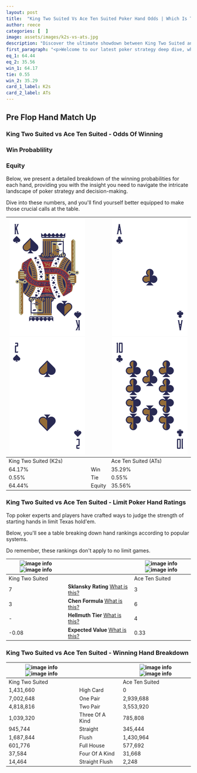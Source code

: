 ```yaml
---
layout: post
title:  "King Two Suited Vs Ace Ten Suited Poker Hand Odds | Which Is The Better Hand In Poker? A Complete Guide"
author: reece
categories: [  ]
image: assets/images/k2s-vs-ats.jpg
description: "Discover the ultimate showdown between King Two Suited and Ace Ten Suited in poker! Uncover the odds, strategies, and scenarios where one hand triumphs over the other. Get ready to up your poker game with this thrilling analysis."
first_paragraph: "<p>Welcome to our latest poker strategy deep dive, where we're pitting two distinct hands against each other in a high-stakes showdown: King Two Suited vs Ace Ten Suited.</p><p>In the dynamic world of poker, every decision counts, and knowing which hand holds the upper hand is key to your success at the table.</p><p>In this article, we'll dissect these two hands, explore the scenarios where one dominates the other, and equip you with the knowledge to make strategic choices that can tip the odds in your favor.</p><p>Get ready to unravel the intriguing dynamics of these poker hands and elevate your game to new heights.</p>"
eq_1: 64.44
eq_2: 35.56
win_1: 64.17
tie: 0.55
win_2: 35.29
card_1_label: K2s
card_2_label: ATs
---
```




[comment]: # (sp0)

## Pre Flop Hand Match Up

<div class="table hand-ratings" markdown="1"> 



### King Two Suited vs Ace Ten Suited - Odds Of Winning


  
<div class="row graphs"> 
<div class="col-lg-6">
    <h3>Win Probablility</h3>
    <canvas id="WinChart"></canvas>
</div>
<div class="col-lg-6">
    <h3>Equity</h3>
    <canvas id="EquityChart"></canvas>
</div>
</div>

  Below, we present a detailed breakdown of the winning probabilities for each hand, providing you with the insight you need to navigate the intricate landscape of poker strategy and decision-making. 

Dive into these numbers, and you'll find yourself better equipped to make those crucial calls at the table.


    
| ![image info](assets/images/hand1/k.png) ![image info](assets/images/hand1/2.png) |  | ![image info](assets/images/hand2/a.png) ![image info](assets/images/hand2/t.png) |
| -------- | -------- | -------- |
| King Two Suited (K2s) |  | Ace Ten Suited (ATs) |
| 64.17% | Win | 35.29% |
| 0.55% | Tie | 0.55% |
| 64.44% | Equity | 35.56% |




[comment]: # (sp1)



### King Two Suited vs Ace Ten Suited - Limit Poker Hand Ratings

Top poker experts and players have crafted ways to judge the strength of starting hands in limit Texas hold'em. 

Below, you'll see a table breaking down hand rankings according to popular systems. 

Do remember, these rankings don't apply to no limit games.


    
| ![image info](https://www.riverpairs.com/assets/images/hand1/k.png) ![image info](https://www.riverpairs.com/assets/images/hand1/2.png) |  | ![image info](https://www.riverpairs.com/assets/images/hand2/a.png) ![image info](https://www.riverpairs.com/assets/images/hand2/t.png) |
| -------- | -------- | -------- |
| King Two Suited |  | Ace Ten Suited |
| 7 | **Sklansky Rating** [What is this?](/sklansky-rating-explained) | 3 |
| 3 | **Chen Formula** [What is this?](/chen-formula-explained) | 6 |
| - | **Hellmuth Tier** [What is this?](/Hellmuth-tier-explained) | 4 |
| -0.08 | **Expected Value** [What is this?](/expected-value-explained) | 0.33 |




[comment]: # (sp2)



### King Two Suited vs Ace Ten Suited - Winning Hand Breakdown


    
| ![image info](https://www.riverpairs.com/assets/images/hand1/k.png) ![image info](https://www.riverpairs.com/assets/images/hand1/2.png) |  | ![image info](https://www.riverpairs.com/assets/images/hand2/a.png) ![image info](https://www.riverpairs.com/assets/images/hand2/t.png) |
| -------- | -------- | -------- |
| King Two Suited |  | Ace Ten Suited |
| 1,431,660 | High Card | 0 |
| 7,002,648 | One Pair | 2,939,688 |
| 4,818,816 | Two Pair | 3,553,920 |
| 1,039,320 | Three Of A Kind | 785,808 |
| 945,744 | Straight | 345,444 |
| 1,687,844 | Flush | 1,430,964 |
| 601,776 | Full House | 577,692 |
| 37,584 | Four Of A Kind | 31,668 |
| 14,464 | Straight Flush | 2,248 |




[comment]: # (sp3)



</div>

[comment]: # (sp4)



[comment]: # (sp5)

